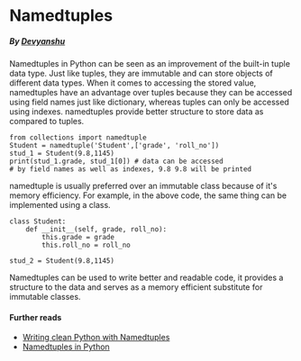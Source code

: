 # Namedtuples
  ##### By [Devyanshu](https://github.com/Devyanshu)
  
  Namedtuples in Python can be seen as an improvement of the built-in tuple data type. Just like tuples, they are immutable and can store objects of different data types. 
  When it comes to accessing the stored value, namedtuples have an advantage over tuples because they can be accessed using field names just like dictionary, whereas tuples can only be accessed using indexes. namedtuples provide better structure to store data as compared to tuples.
  
```
from collections import namedtuple
Student = namedtuple('Student',['grade', 'roll_no'])
stud_1 = Student(9.8,1145) 
print(stud_1.grade, stud_1[0]) # data can be accessed 
# by field names as well as indexes, 9.8 9.8 will be printed
```
namedtuple is usually preferred over an immutable class because of it's memory efficiency. For example, in the above code, the same thing can be implemented using a class.
```
class Student:
    def __init__(self, grade, roll_no):
        this.grade = grade
        this.roll_no = roll_no
        
stud_2 = Student(9.8,1145) 
```
 
 Namedtuples can be used to write better and readable code, it provides a structure to the data and serves as a memory efficient substitute for immutable classes.
  
  #### Further reads
  - [Writing clean Python with Namedtuples](https://dbader.org/blog/writing-clean-python-with-namedtuples)
  - [Namedtuples in Python](https://www.geeksforgeeks.org/namedtuple-in-python)
